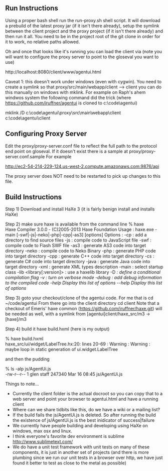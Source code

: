 
Run Instructions
----------------

Using a proper bash shell run the run-proxy.sh shell script.  It will download a prebuild of the latest proxy jar (if it isn't there already), setup the symlink between the client project and the proxy project (if it isn't there already) and then run it all.  You need to be in the project root of the git clone in order for it to work, no relative paths allowed.

Oh and once that looks like it's running you can load the client via (note you will want to configure the proxy server to point to the gloseval you want to use)

http://localhost:8080/client/www/agentui.html

Caveat 1: this doesn't work under windows (even with cygwin).  You need to create a symlink so that proxy/src/main/webapp/client --> client   you can do this manually on windows with mklink.  For example on Raph's ahem windwos system the following command did the trick (where https://github.com/iruffner/agentui is cloned to c:\code\agentui)

mklink /D c:\code\agentui\proxy\src\main\webapp\client c:\code\agentui\client 


Configuring Proxy Server
------------------------

Edit the proxy/proxy-server.conf file to reflect the full path to the protocol end point on gloseval.  If it doesn't exist there is a sample at proxy/proxy-server.conf.sample  For example

http://ec2-54-214-229-124.us-west-2.compute.amazonaws.com:9876/api

The proxy server does NOT need to be restarted to pick up changes to this file.




Build Instructions
------------------

Step 1) Download and install HaXe 3 (it is fairly benign install and installs HaXe)

Step 2) make sure haxe is available from the command line
 % haxe                                                                                                                               
Haxe Compiler 3.0.0 - (C)2005-2013 Haxe Foundation
 Usage : haxe.exe -main <class> [-swf|-js|-neko|-php|-cpp|-as3] <output> [options]
 Options :
  -cp <path> : add a directory to find source files
  -js <file> : compile code to JavaScript file
  -swf <file> : compile code to Flash SWF file
  -as3 <directory> : generate AS3 code into target directory
  -neko <file> : compile code to Neko Binary
  -php <directory> : generate PHP code into target directory
  -cpp <directory> : generate C++ code into target directory
  -cs <directory> : generate C# code into target directory
  -java <directory> : generate Java code into target directory
  -xml <file> : generate XML types description
  -main <class> : select startup class
  -lib <library[:version]> : use a haxelib library
  -D <var> : define a conditional compilation flag
  -v : turn on verbose mode
  -debug : add debug information to the compiled code
  -help  Display this list of options
  --help  Display this list of options

Step 3) goto your checkout/clone of the agentui code.  For me that is cd ~/code/agentui   From there go into the client directory cd client
        Note that a checkout of Emeris' haxe common (https://github.com/iruffner/haxe.git) will be needed as well, with a symlink from [agentui]client/haxe_src/m3 -> [haxe]/m3

Step 4) build it haxe build.hxml (here is my output)

 % haxe build.hxml                                                                                                     
haxe_src/ui/widget/LabelTree.hx:20: lines 20-69 : Warning : Warning : maybe loop in static generation of ui.widget.LabelTree

and then the pudding

 % ls -alp js/AgentUi.js                                                 
-rw-r--r--  1 glen  staff  247340 Mar 16 08:45 js/AgentUi.js



Things to note...

* Currently the client folder is the actual docroot so you can copy that to a web server and point your browser to agentui.html and have a running client
* Where can we share tidbits like this, do we have a wiki or a mailing list?
* If the build fails the  js/AgentUi.js is deleted.  So after running the build the existence of js/AgentUi.js is the best inidicator of success|failure
* We currently have people building and developing using HaXe on windows, max osx and linux.
* I think everyone's favorite dev environment is sublime http://www.sublimetext.com/ 
* We do have a unit test framework with unit tests on many of these components, it is just in another set of projects (and there is more plumbing since we run our unit tests in a browser over http, we have just found it better to test as close to the metal as possible)

